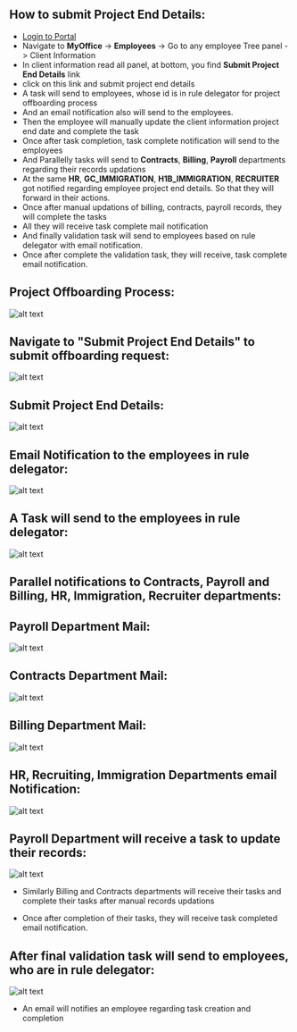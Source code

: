 How to submit Project End Details:
----
- [Login to Portal](../../office/forgot-password.html "Login")
- Navigate to **MyOffice** -> **Employees** -> Go to any employee Tree panel -> Client Information
- In client information read all panel, at bottom, you find **Submit Project End Details** link
- click on this link and submit project end details
- A task will send to employees, whose id is in rule delegator for project offboarding process
- And an email notification also will send to the employees.
- Then the employee will manually update the client information project end date and complete the task
- Once after task completion, task complete notification will send to the employees
- And Parallelly tasks will send to **Contracts**, **Billing**, **Payroll** departments regarding their records updations
- At the same **HR**, **GC_IMMIGRATION**, **H1B_IMMIGRATION**, **RECRUITER** got notified regarding employee project end details. So that they will forward in their actions.
- Once after manual updations of billing, contracts, payroll records, they will complete the tasks
- All they will receive task complete mail notification
- And finally validation task will send to employees based on rule delegator with email notification.
- Once after complete the validation task, they will receive, task complete email notification.

Project Offboarding Process:
----
![alt text](../images/employee-project-offboarding.png "Submit Project End Details")

Navigate to "Submit Project End Details" to submit offboarding request:
----
![alt text](../images/navigate-end-details.png "Submit Project End Details")

Submit Project End Details:
----
![alt text](../images/submit-end-details.png "Submit Project End Details")

Email Notification to the employees in rule delegator:
----
![alt text](../images/first-level-notification.png "Submit Project End Details")

A Task will send to the employees in rule delegator:
----
![alt text](../images/project-offboarding-task.png "Submit Project End Details")

Parallel notifications to Contracts, Payroll and Billing, HR, Immigration, Recruiter departments:
----
Payroll Department Mail:
-----
![alt text](../images/project-offboarding-payroll-mail.png "Submit Project End Details")

Contracts Department Mail:
-----
![alt text](../images/project-offboarding-contracts-mail.png "Submit Project End Details")

Billing Department Mail:
-----
![alt text](../images/project-offboarding-billing-mail.png "Submit Project End Details")

HR, Recruiting, Immigration Departments email Notification:
-----
![alt text](../images/project-offboarding-hr-mail.png "Submit Project End Details")

Payroll Department will receive a task to update their records:
---
![alt text](../images/payroll-task.png "Submit Project End Details")

- Similarly Billing and Contracts departments will receive their tasks and complete their tasks after manual records updations

- Once after completion of their tasks, they will receive task completed email notification.

After final validation task will send to employees, who are in rule delegator:
----
![alt text](../images/validation-task.png "Submit Project End Details")

- An email will notifies an employee regarding task creation and completion


